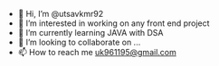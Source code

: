 - 👋 Hi, I’m @utsavkmr92
- 👀 I’m interested in working on any front end project
- 🌱 I’m currently learning JAVA with DSA
- 💞️ I’m looking to collaborate on ...
- 📫 How to reach me uk961195@gmail.com

<!---
utsavkmr92/utsavkmr92 is a ✨ special ✨ repository because its `README.md` (this file) appears on your GitHub profile.
You can click the Preview link to take a look at your changes.
--->
